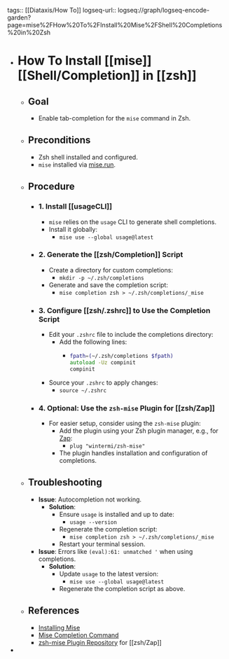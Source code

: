 tags:: [[Diataxis/How To]]
logseq-url:: logseq://graph/logseq-encode-garden?page=mise%2FHow%20To%2FInstall%20Mise%2FShell%20Completions%20in%20Zsh

- # How To Install [[mise]] [[Shell/Completion]] in [[zsh]]
	- ## Goal
		- Enable tab-completion for the `mise` command in Zsh.
	- ## Preconditions
		- Zsh shell installed and configured.
		- `mise` installed via [mise.run](https://mise.jdx.dev/installing-mise.html).
	- ## Procedure
		- ### 1. Install [[usageCLI]]
			- `mise` relies on the `usage` CLI to generate shell completions.
			- Install it globally:
				- `mise use --global usage@latest`
		- ### 2. Generate the [[zsh/Completion]] Script
			- Create a directory for custom completions:
				- `mkdir -p ~/.zsh/completions`
			- Generate and save the completion script:
				- `mise completion zsh > ~/.zsh/completions/_mise`
		- ### 3. Configure [[zsh/.zshrc]] to Use the Completion Script
			- Edit your `.zshrc` file to include the completions directory:
				- Add the following lines:
					- ```zsh
					  fpath=(~/.zsh/completions $fpath)
					  autoload -Uz compinit
					  compinit
					  ```
			- Source your `.zshrc` to apply changes:
				- `source ~/.zshrc`
		- ### 4. Optional: Use the `zsh-mise` Plugin for [[zsh/Zap]]
			- For easier setup, consider using the `zsh-mise` plugin:
				- Add the plugin using your Zsh plugin manager, e.g., for [Zap](https://github.com/zap-zsh/zap):
					- `plug "wintermi/zsh-mise"`
				- The plugin handles installation and configuration of completions.
	- ## Troubleshooting
		- **Issue**: Autocompletion not working.
			- **Solution**:
				- Ensure `usage` is installed and up to date:
					- `usage --version`
				- Regenerate the completion script:
					- `mise completion zsh > ~/.zsh/completions/_mise`
				- Restart your terminal session.
		- **Issue**: Errors like `(eval):61: unmatched '` when using completions.
			- **Solution**:
				- Update `usage` to the latest version:
					- `mise use --global usage@latest`
				- Regenerate the completion script as above.
	- ## References
		- [Installing Mise](https://mise.jdx.dev/installing-mise.html)
		- [Mise Completion Command](https://mise.jdx.dev/cli/completion.html)
		- [zsh-mise Plugin Repository](https://github.com/wintermi/zsh-mise) for [[zsh/Zap]]
-